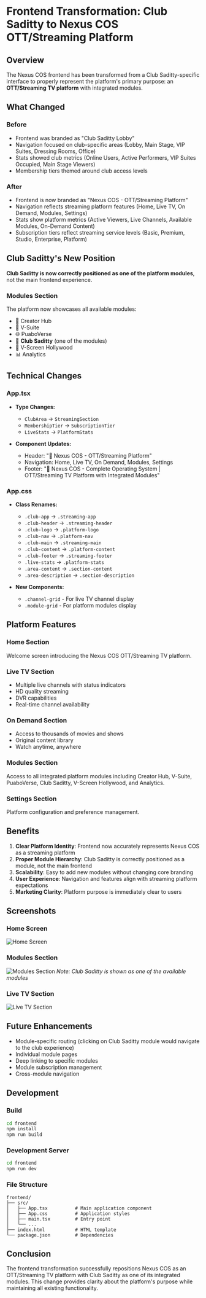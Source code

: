 # Frontend Transformation: Club Saditty to Nexus COS OTT/Streaming Platform

## Overview

The Nexus COS frontend has been transformed from a Club Saditty-specific interface to properly represent the platform's primary purpose: an **OTT/Streaming TV platform** with integrated modules.

## What Changed

### Before
- Frontend was branded as "Club Saditty Lobby"
- Navigation focused on club-specific areas (Lobby, Main Stage, VIP Suites, Dressing Rooms, Office)
- Stats showed club metrics (Online Users, Active Performers, VIP Suites Occupied, Main Stage Viewers)
- Membership tiers themed around club access levels

### After
- Frontend is now branded as "Nexus COS - OTT/Streaming Platform"
- Navigation reflects streaming platform features (Home, Live TV, On Demand, Modules, Settings)
- Stats show platform metrics (Active Viewers, Live Channels, Available Modules, On-Demand Content)
- Subscription tiers reflect streaming service levels (Basic, Premium, Studio, Enterprise, Platform)

## Club Saditty's New Position

**Club Saditty is now correctly positioned as one of the platform modules**, not the main frontend experience.

### Modules Section
The platform now showcases all available modules:
- 🎨 Creator Hub
- 💼 V-Suite
- 🌐 PuaboVerse
- 🎪 **Club Saditty** (one of the modules)
- 🎥 V-Screen Hollywood
- 📊 Analytics

## Technical Changes

### App.tsx
- **Type Changes:**
  - `ClubArea` → `StreamingSection`
  - `MembershipTier` → `SubscriptionTier`
  - `LiveStats` → `PlatformStats`

- **Component Updates:**
  - Header: "🚀 Nexus COS - OTT/Streaming Platform"
  - Navigation: Home, Live TV, On Demand, Modules, Settings
  - Footer: "🚀 Nexus COS - Complete Operating System | OTT/Streaming TV Platform with Integrated Modules"

### App.css
- **Class Renames:**
  - `.club-app` → `.streaming-app`
  - `.club-header` → `.streaming-header`
  - `.club-logo` → `.platform-logo`
  - `.club-nav` → `.platform-nav`
  - `.club-main` → `.streaming-main`
  - `.club-content` → `.platform-content`
  - `.club-footer` → `.streaming-footer`
  - `.live-stats` → `.platform-stats`
  - `.area-content` → `.section-content`
  - `.area-description` → `.section-description`

- **New Components:**
  - `.channel-grid` - For live TV channel display
  - `.module-grid` - For platform modules display

## Platform Features

### Home Section
Welcome screen introducing the Nexus COS OTT/Streaming TV platform.

### Live TV Section
- Multiple live channels with status indicators
- HD quality streaming
- DVR capabilities
- Real-time channel availability

### On Demand Section
- Access to thousands of movies and shows
- Original content library
- Watch anytime, anywhere

### Modules Section
Access to all integrated platform modules including Creator Hub, V-Suite, PuaboVerse, Club Saditty, V-Screen Hollywood, and Analytics.

### Settings Section
Platform configuration and preference management.

## Benefits

1. **Clear Platform Identity**: Frontend now accurately represents Nexus COS as a streaming platform
2. **Proper Module Hierarchy**: Club Saditty is correctly positioned as a module, not the main frontend
3. **Scalability**: Easy to add new modules without changing core branding
4. **User Experience**: Navigation and features align with streaming platform expectations
5. **Marketing Clarity**: Platform purpose is immediately clear to users

## Screenshots

### Home Screen
![Home Screen](https://github.com/user-attachments/assets/fcf29da1-dd0d-44dd-b8cd-f3695ea9811e)

### Modules Section
![Modules Section](https://github.com/user-attachments/assets/f135823f-4ccd-4895-ba59-d1b98bb4d381)
*Note: Club Saditty is shown as one of the available modules*

### Live TV Section
![Live TV Section](https://github.com/user-attachments/assets/f015524a-ae4c-43dd-8c14-043bd26c7cd2)

## Future Enhancements

- Module-specific routing (clicking on Club Saditty module would navigate to the club experience)
- Individual module pages
- Deep linking to specific modules
- Module subscription management
- Cross-module navigation

## Development

### Build
```bash
cd frontend
npm install
npm run build
```

### Development Server
```bash
cd frontend
npm run dev
```

### File Structure
```
frontend/
├── src/
│   ├── App.tsx          # Main application component
│   ├── App.css          # Application styles
│   ├── main.tsx         # Entry point
│   └── ...
├── index.html           # HTML template
└── package.json         # Dependencies
```

## Conclusion

The frontend transformation successfully repositions Nexus COS as an OTT/Streaming TV platform with Club Saditty as one of its integrated modules. This change provides clarity about the platform's purpose while maintaining all existing functionality.
